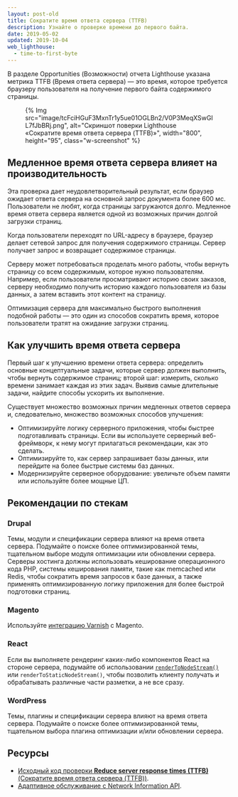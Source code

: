 ```yaml
---
layout: post-old
title: Сократите время ответа сервера (TTFB)
description: Узнайте о проверке времени до первого байта.
date: 2019-05-02
updated: 2019-10-04
web_lighthouse:
  - time-to-first-byte
---
```


В разделе Opportunities (Возможности) отчета Lighthouse указана метрика TTFB (Время ответа сервера) — это время, которое требуется браузеру пользователя на получение первого байта содержимого страницы.

<figure class="w-figure">{% Img src="image/tcFciHGuF3MxnTr1y5ue01OGLBn2/V0P3MeqXSwGIL7fJbBRj.png", alt="Скриншот поверки Lighthouse «Сократите время ответа сервера (TTFB)»", width="800", height="95", class="w-screenshot" %}</figure>

## Медленное время ответа сервера влияет на производительность

Эта проверка дает неудовлетворительный результат, если браузер ожидает ответа сервера на основной запрос документа более 600 мс. Пользователи не любят, когда страницы загружаются долго. Медленное время ответа сервера является одной из возможных причин долгой загрузки страниц.

Когда пользователи переходят по URL-адресу в браузере, браузер делает сетевой запрос для получения содержимого страницы. Сервер получает запрос и возвращает содержимое страницы.

Серверу может потребоваться проделать много работы, чтобы вернуть страницу со всем содержимым, которое нужно пользователям. Например, если пользователи просматривают историю своих заказов, серверу необходимо получить историю каждого пользователя из базы данных, а затем вставить этот контент на страницу.

Оптимизация сервера для максимально быстрого выполнения подобной работы — это один из способов сократить время, которое пользователи тратят на ожидание загрузки страниц.

## Как улучшить время ответа сервера

Первый шаг к улучшению времени ответа сервера: определить основные концептуальные задачи, которые сервер должен выполнить, чтобы вернуть содержимое страниц; второй шаг: измерить, сколько времени занимает каждая из этих задач. Выявив самые длительные задачи, найдите способы ускорить их выполнение.

Существует множество возможных причин медленных ответов сервера и, следовательно, множество возможных способов улучшения:

- Оптимизируйте логику серверного приложения, чтобы быстрее подготавливать страницы. Если вы используете серверный веб-фреймворк, к нему могут прилагаться рекомендации, как это сделать.
- Оптимизируйте то, как сервер запрашивает базы данных, или перейдите на более быстрые системы баз данных.
- Модернизируйте серверное оборудование: увеличьте объем памяти или используйте более мощные ЦП.

## Рекомендации по стекам

### Drupal

Темы, модули и спецификации сервера влияют на время ответа сервера. Подумайте о поиске более оптимизированной темы, тщательном выборе модуля оптимизации или обновлении сервера. Серверы хостинга должны использовать кеширование операционного кода PHP, системы кеширования памяти, такие как memcached или Redis, чтобы сократить время запросов к базе данных, а также применять  оптимизированную логику приложения для более быстрой подготовки страниц.

### Magento

Используйте [интеграцию Varnish](https://devdocs.magento.com/guides/v2.3/config-guide/varnish/config-varnish.html) с Magento.

### React

Если вы выполняете рендеринг каких-либо компонентов React на стороне сервера, подумайте об использовании [`renderToNodeStream()`](https://reactjs.org/docs/react-dom-server.html#rendertonodestream) или `renderToStaticNodeStream()`, чтобы позволить клиенту получать и обрабатывать различные части разметки, а не все сразу.

### WordPress

Темы, плагины и спецификации сервера влияют на время ответа сервера. Подумайте о поиске более оптимизированной темы, тщательном выбора плагина оптимизации и/или обновлении сервера.

## Ресурсы

- [Исходный код проверки **Reduce server response times (TTFB)** (Сократите время ответа сервера (TTFB))](https://github.com/GoogleChrome/lighthouse/blob/master/lighthouse-core/audits/server-response-time.js).
- [Адаптивное обслуживание с Network Information API](/adaptive-serving-based-on-network-quality).
